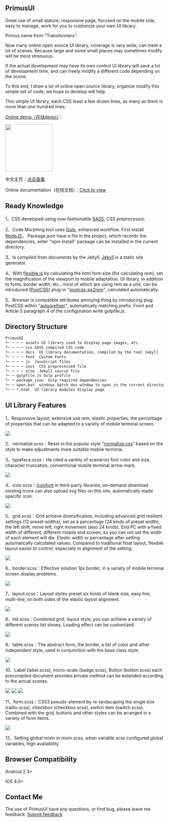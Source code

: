 ## PrimusUI
Great use of small stature, responsive page, focused on the mobile side, easy to manage, work for you to customize your own UI library.

Primus name from "Transformers".

Now many online open source UI library, coverage is very wide, can meet a lot of scenes. Because large and some small places may sometimes modify will be more strenuous.

If the actual development may have its own control UI library will save a lot of development time, and can freely modify a different code depending on the scene.

To this end, I draw a lot of online open source library, organize modify this simple set of code, we hope to develop will help.

This simple UI library, each CSS least a few dozen lines, as many as there is more than one hundred lines.

<a href="http://pwstrick.github.io/PrimusUI/default.html">Online demo（在线demo）</a>：

<img src="assets/img/demo-qrcode.png" width="150" height="150"/>

中文主页：<a href="http://pwstrick.github.io/PrimusUI">点击查看</a>

Online documentation（在线文档）：<a href="http://pwstrick.github.io/PrimusUI/docs/ui/typeface.html">Click to view</a>

## Ready Knowledge
1、CSS developed using now fashionable <a href="http://sass-lang.com/" target="_blank">SASS</a>, CSS preprocessor.

2、Code Morphing tool uses <a href="http://gulpjs.com/" target="_blank">Gulp</a>, enhanced workflow.
First install <a href="https://nodejs.org/en/" target="_blank">NodeJS</a>，
Package.json have a file in the project, which records the dependencies, enter "npm install" package can be installed in the current directory.

3、Is compiled from documents by the Jekyll,
<a href="http://jekyllrb.com/" target="_blank">Jekyll</a> is a static site generator.

4、With <a href="https://github.com/amfe/lib-flexible" target="_blank">flexible.js</a> by calculating the html font-size
(for calculating rem), set the magnification of the viewport to mobile adaptation. UI library, in addition to fonts, border width, etc.,
most of which are using rem as a unit, can be introduced (<a href="http://postcss.org/" target="_blank">PostCSS</a>)
plug-in "<a href="https://www.npmjs.com/package/px2rem" target="_blank">postcss-px2rem</a>", calculated automatically.

5、Browser is compatible attributes annoying thing by introducing plug PostCSS within
"<a href="https://www.npmjs.com/package/autoprefixer" target="_blank">autoprefixer</a>", automatically matching prefix.
Front and Article 5 paragraph 4 of the configuration write gulpfile.js.

## Directory Structure
```html
PrimusUI
└─ ─ ─ ─ assets UI library used to display page images, etc.
└─ ─ ─ ─ css SASS compiled CSS code
└─ ─ ─ ─ docs  UI library documentation, compiled by the tool Jekyll
└─ ─ ─ ─ font  Custom Fonts
└─ ─ ─ ─ js  JavaScript files
└─ ─ ─ ─ sass  CSS preprocessed file
└─ ─ ─ ─ site  Jekyll source file
└─ ─ gulpfile.js Gulp profile
└─ ─ package.json  Gulp required dependencies
└─ ─ open.bat  windows batch dos window to open in the current directory
└─ ─ *.html  UI library modules display page
```

## UI Library Features
1、Responsive layout, extensive use rem, elastic properties, the percentage of properties that can be adapted to a variety of mobile terminal screen.

<img src="assets/img/default.jpg"/>

2、normalize.scss：Reset in the popular style "<a href="https://necolas.github.io/normalize.css/" target="_blank">normalize.css</a>"
based on the style to make adjustments more suitable mobile terminal.

3、typeface.scss：He cited a variety of scenarios font color and size, character truncation, conventional mobile terminal arrow mark.

<img src="assets/img/typeface.jpg"/>

4、icon.scss：<a href="http://www.iconfont.cn/" target="_blank">Iconfont</a> in third-party libraries,
on-demand download existing icons can also upload svg files on this site, automatically made specific icon.

<img src="assets/img/icon.jpg"/>

5、grid.scss：Grid achieve diversification,
Including advanced grid resilient settings (12 preset widths), set as a percentage (24 kinds of preset width), the left shift, move left, right movement (also 24 kinds).
End PC with a fixed width of different, different mobile end screen, so you can not set the width of each element will die. Elastic width or percentage after setting automatically calculated values.
Compared to traditional float layout, flexible layout easier to control, especially in alignment of the setting.

<img src="assets/img/grid.jpg"/>

6、border.scss：Effective solution 1px border, in a variety of mobile terminal screen display problems.

<img src="assets/img/border.jpg"/>

7、layout.scss：Layout styles preset six kinds of blank size, easy line, multi-line, on both sides of the elastic layout alignment.

<img src="assets/img/layout.jpg"/>

8、list.scss：Combined grid, layout style, you can achieve a variety of different scenes list shows, Loading effect can be customized.

<img src="assets/img/list.jpg"/>

9、table.scss：The abstract form, the border, a list of color and other independent style, used in conjunction with the base class style.

<img src="assets/img/table.jpg"/>

10、Label (label.scss), micro-scale (badge.scss), Button (button.scss)
each precompiled document provides private method can be extended according to the actual scenes.

<img src="assets/img/label.jpg"/>
<img src="assets/img/badge.jpg"/>
<img src="assets/img/button.jpg"/>

11、form.scss：CSS3 pseudo-element by re-landscaping the single box (radio.scss), checkbox (checkbox.scss), switch item (switch.scss).
Combined with the grid, buttons and other styles can be arranged in a variety of form items.

<img src="assets/img/form.jpg"/>

12、Setting global mixin in mixin.scss, when variable.scss configured global variables, high availability.

## Browser Compatibility
Android 2.3+

IOS 4.0+

## Contact Me
The use of PrimusUI have any questions, or find bug, please leave me feedback:
[Submit feedback](https://github.com/pwstrick/PrimusUI/issues/new)